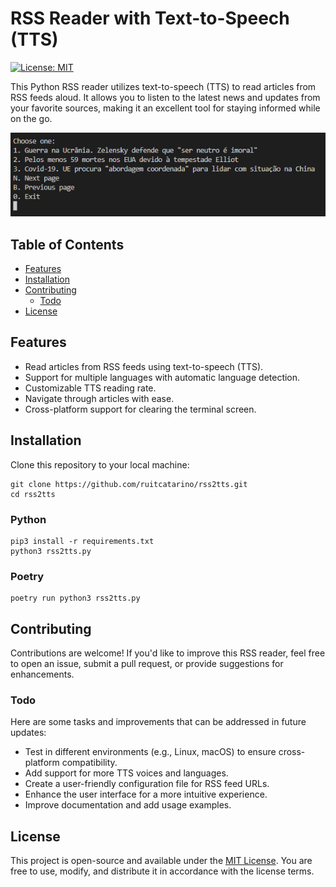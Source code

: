 # RSS Reader with Text-to-Speech (TTS)
[![License: MIT](https://img.shields.io/badge/license-MIT-blue.svg)](https://spdx.org/licenses/MIT.html)

This Python RSS reader utilizes text-to-speech (TTS) to read articles from RSS feeds aloud. It allows you to listen to the latest news and updates from your favorite sources, making it an excellent tool for staying informed while on the go.

<p align="center">
  <img src="https://github.com/ruitcatarino/rss2tts/blob/main/rss2tts.png?raw=true" alt="RSS news aggregator."/>
</p>

## Table of Contents

- [Features](#features)
- [Installation](#installation)
- [Contributing](#contributing)
  - [Todo](#todo)
- [License](#license)

## Features

- Read articles from RSS feeds using text-to-speech (TTS).
- Support for multiple languages with automatic language detection.
- Customizable TTS reading rate.
- Navigate through articles with ease.
- Cross-platform support for clearing the terminal screen.

## Installation

Clone this repository to your local machine:
   ```shell
   git clone https://github.com/ruitcatarino/rss2tts.git
   cd rss2tts
   ```

### Python
  ```shell
  pip3 install -r requirements.txt
  python3 rss2tts.py
  ```

### Poetry
  ```shell
  poetry run python3 rss2tts.py
  ```

## Contributing

Contributions are welcome! If you'd like to improve this RSS reader, feel free to open an issue, submit a pull request, or provide suggestions for enhancements.

### Todo

Here are some tasks and improvements that can be addressed in future updates:

- Test in different environments (e.g., Linux, macOS) to ensure cross-platform compatibility.
- Add support for more TTS voices and languages.
- Create a user-friendly configuration file for RSS feed URLs.
- Enhance the user interface for a more intuitive experience.
- Improve documentation and add usage examples.

## License

This project is open-source and available under the [MIT License](LICENSE). You are free to use, modify, and distribute it in accordance with the license terms.
